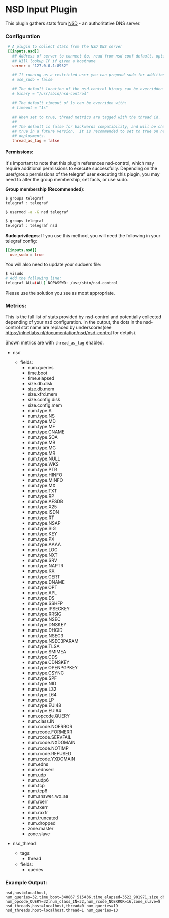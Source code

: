 # NSD Input Plugin

This plugin gathers stats from [NSD](https://nlnetlabs.nl/projects/nsd/about/) - an authoritative DNS server.

### Configuration

```toml
 # A plugin to collect stats from the NSD DNS server
 [[inputs.nsd]]
   ## Address of server to connect to, read from nsd conf default, optionally ':port'
   ## Will lookup IP if given a hostname
   server = "127.0.0.1:8952"
 
   ## If running as a restricted user you can prepend sudo for additional access:
   # use_sudo = false
 
   ## The default location of the nsd-control binary can be overridden with:
   # binary = "/usr/sbin/nsd-control"
 
   ## The default timeout of 1s can be overriden with:
   # timeout = "1s"
 
   ## When set to true, thread metrics are tagged with the thread id.
   ##
   ## The default is false for backwards compatibility, and will be change to
   ## true in a future version.  It is recommended to set to true on new
   ## deployments.
   thread_as_tag = false
```

#### Permissions:

It's important to note that this plugin references nsd-control, which may require additional permissions to execute successfully.
Depending on the user/group permissions of the telegraf user executing this plugin, you may need to alter the group membership, set facls, or use sudo.

**Group membership (Recommended)**:
```bash
$ groups telegraf
telegraf : telegraf

$ usermod -a -G nsd telegraf

$ groups telegraf
telegraf : telegraf nsd
```

**Sudo privileges**:
If you use this method, you will need the following in your telegraf config:
```toml
[[inputs.nsd]]
  use_sudo = true
```

You will also need to update your sudoers file:
```bash
$ visudo
# Add the following line:
telegraf ALL=(ALL) NOPASSWD: /usr/sbin/nsd-control
```

Please use the solution you see as most appropriate.

### Metrics:

This is the full list of stats provided by nsd-control and potentially collected
depending of your nsd configuration. In the output, the dots in the nsd-control stat name are replaced by underscores(see
https://nlnetlabs.nl/documentation/nsd/nsd-control for details).

Shown metrics are with `thread_as_tag` enabled.

- nsd
  - fields:
    - num.queries
    - time.boot
    - time.elapsed
    - size.db.disk
    - size.db.mem
    - size.xfrd.mem
    - size.config.disk
    - size.config.mem
    - num.type.A
    - num.type.NS
    - num.type.MD
    - num.type.MF
    - num.type.CNAME
    - num.type.SOA
    - num.type.MB
    - num.type.MG
    - num.type.MR
    - num.type.NULL
    - num.type.WKS
    - num.type.PTR
    - num.type.HINFO
    - num.type.MINFO
    - num.type.MX
    - num.type.TXT
    - num.type.RP
    - num.type.AFSDB
    - num.type.X25
    - num.type.ISDN
    - num.type.RT
    - num.type.NSAP
    - num.type.SIG
    - num.type.KEY
    - num.type.PX
    - num.type.AAAA
    - num.type.LOC
    - num.type.NXT
    - num.type.SRV
    - num.type.NAPTR
    - num.type.KX
    - num.type.CERT
    - num.type.DNAME
    - num.type.OPT
    - num.type.APL
    - num.type.DS
    - num.type.SSHFP
    - num.type.IPSECKEY
    - num.type.RRSIG
    - num.type.NSEC
    - num.type.DNSKEY
    - num.type.DHCID
    - num.type.NSEC3
    - num.type.NSEC3PARAM
    - num.type.TLSA
    - num.type.SMIMEA
    - num.type.CDS
    - num.type.CDNSKEY
    - num.type.OPENPGPKEY
    - num.type.CSYNC
    - num.type.SPF
    - num.type.NID
    - num.type.L32
    - num.type.L64
    - num.type.LP
    - num.type.EUI48
    - num.type.EUI64
    - num.opcode.QUERY
    - num.class.IN
    - num.rcode.NOERROR
    - num.rcode.FORMERR
    - num.rcode.SERVFAIL
    - num.rcode.NXDOMAIN
    - num.rcode.NOTIMP
    - num.rcode.REFUSED
    - num.rcode.YXDOMAIN
    - num.edns
    - num.ednserr
    - num.udp
    - num.udp6
    - num.tcp
    - num.tcp6
    - num.answer_wo_aa
    - num.rxerr
    - num.txerr
    - num.raxfr
    - num.truncated
    - num.dropped
    - zone.master
    - zone.slave
    
- nsd_thread
  - tags:
    - thread
  - fields:
    - queries

### Example Output:
```
nsd,host=localhost, num_queries=32,time_boot=340867_515436,time_elapsed=3522_901971,size_db_disk=11275648,size_db_mem=5910672,size_xfrd_mem=83979048,size_config_disk=0,size_config_mem=15600num_type_A=24,num_type_NS=1 num_opcode_QUERY=32,num_class_IN=32,num_rcode_NOERROR=16,zone_slave=8
nsd_threads,host=localhost,thread=0 num_queries=19
nsd_threads,host=localhost,thread=1 num_queries=13
```
